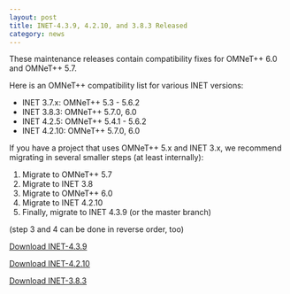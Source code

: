 ```yaml
---
layout: post
title: INET-4.3.9, 4.2.10, and 3.8.3 Released
category: news
---
```


These maintenance releases contain compatibility fixes for OMNeT++ 6.0 and OMNeT++ 5.7.

Here is an OMNeT++ compatibility list for various INET versions:

- INET 3.7.x: OMNeT++ 5.3 - 5.6.2
- INET 3.8.3: OMNeT++ 5.7.0, 6.0
- INET 4.2.5: OMNeT++ 5.4.1 - 5.6.2
- INET 4.2.10: OMNeT++ 5.7.0, 6.0

If you have a project that uses OMNeT++ 5.x and INET 3.x, we recommend migrating in several smaller steps (at least internally):

1. Migrate to OMNeT++ 5.7
2. Migrate to INET 3.8
3. Migrate to OMNeT++ 6.0
4. Migrate to INET 4.2.10
5. Finally, migrate to INET 4.3.9 (or the master branch)

(step 3 and 4 can be done in reverse order, too)

[Download INET-4.3.9](https://github.com/inet-framework/inet/releases/download/v4.3.9/inet-4.3.9-src.tgz)

[Download INET-4.2.10](https://github.com/inet-framework/inet/releases/download/v4.2.10/inet-4.2.10-src.tgz)

[Download INET-3.8.3](https://github.com/inet-framework/inet/releases/download/v3.8.3/inet-3.8.3-src.tgz)